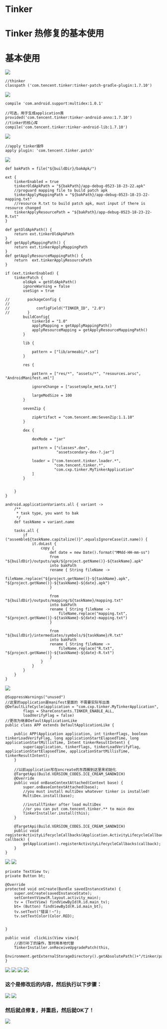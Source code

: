 # Tinker

# Tinker 热修复的基本使用

# 基本使用

<img src='https://github.com/cheng-peng/Tinker/blob/master/img/1.png'/>

~~~
//thinker
classpath ('com.tencent.tinker:tinker-patch-gradle-plugin:1.7.10')
~~~

<img src='https://github.com/cheng-peng/Tinker/blob/master/img/2.png'/>

~~~
compile 'com.android.support:multidex:1.0.1'

//可选，用于生成application类
provided('com.tencent.tinker:tinker-android-anno:1.7.10')
//tinker的核心库
compile('com.tencent.tinker:tinker-android-lib:1.7.10')
~~~

<img src='https://github.com/cheng-peng/Tinker/blob/master/img/3.png'/>

~~~
//apply tinker插件
apply plugin: 'com.tencent.tinker.patch'
~~~

<img src='https://github.com/cheng-peng/Tinker/blob/master/img/4.png'/>

~~~
def bakPath = file("${buildDir}/bakApk/")

ext {
    tinkerEnabled = true
    tinkerOldApkPath = "${bakPath}/app-debug-0523-18-23-22.apk"
    //proguard mapping file to build patch apk
    tinkerApplyMappingPath = "${bakPath}/app-debug-0523-18-23-22-mapping.txt"
    //resource R.txt to build patch apk, must input if there is resource changed
    tinkerApplyResourcePath = "${bakPath}/app-debug-0523-18-23-22-R.txt"
}

def getOldApkPath() {
    return ext.tinkerOldApkPath
}
def getApplyMappingPath() {
    return ext.tinkerApplyMappingPath
}
def getApplyResourceMappingPath() {
    return  ext.tinkerApplyResourcePath
}

if (ext.tinkerEnabled) {
    tinkerPatch {
        oldApk = getOldApkPath()
        ignoreWarning = false
        useSign = true

//        packageConfig {
//
//            configField("TINKER_ID", "2.0")
//        }
        buildConfig{
            tinkerId = "1.0"
            applyMapping = getApplyMappingPath()
            applyResourceMapping = getApplyResourceMappingPath()
        }

        lib {

            pattern = ["lib/armeabi/*.so"]
        }

        res {

            pattern = ["res/*", "assets/*", "resources.arsc", "AndroidManifest.xml"]

            ignoreChange = ["assetsmple_meta.txt"]

            largeModSize = 100
        }

        sevenZip {

            zipArtifact = "com.tencent.mm:SevenZip:1.1.10"
        }

        dex {

            dexMode = "jar"

            pattern = ["classes*.dex",
                       "assetscondary-dex-?.jar"]

            loader = ["com.tencent.tinker.loader.*",
                      "com.tencent.tinker.*",
                      "com.cxp.tinker.MyTinkerApplication"
            ]
        }


    }
}

android.applicationVariants.all { variant ->
    /**
     * task type, you want to bak
     */
    def taskName = variant.name

    tasks.all {
        if ("assemble${taskName.capitalize()}".equalsIgnoreCase(it.name)) {
            it.doLast {
                copy {
                    def date = new Date().format("MMdd-HH-mm-ss")
                    from "${buildDir}/outputs/apk/${project.getName()}-${taskName}.apk"
                    into bakPath
                    rename { String fileName ->
                        fileName.replace("${project.getName()}-${taskName}.apk", "${project.getName()}-${taskName}-${date}.apk")
                    }

                    from "${buildDir}/outputs/mapping/${taskName}/mapping.txt"
                    into bakPath
                    rename { String fileName ->
                        fileName.replace("mapping.txt", "${project.getName()}-${taskName}-${date}-mapping.txt")
                    }

                    from "${buildDir}/intermediates/symbols/${taskName}/R.txt"
                    into bakPath
                    rename { String fileName ->
                        fileName.replace("R.txt", "${project.getName()}-${taskName}-${date}-R.txt")
                    }
                }
            }
        }
    }
}
~~~

<img src='https://github.com/cheng-peng/Tinker/blob/master/img/5.png'/>

~~~
@SuppressWarnings("unused")
//这里的application是manifest里面的 不需要实际写出类
@DefaultLifeCycle(application = "com.cxp.tinker.MyTinkerApplication",
        flags = ShareConstants.TINKER_ENABLE_ALL,
        loadVerifyFlag = false)
//更改为继承DefaultApplicationLike
public class APP extends DefaultApplicationLike {

    public APP(Application application, int tinkerFlags, boolean tinkerLoadVerifyFlag, long applicationStartElapsedTime, long applicationStartMillisTime, Intent tinkerResultIntent) {
        super(application, tinkerFlags, tinkerLoadVerifyFlag, applicationStartElapsedTime, applicationStartMillisTime, tinkerResultIntent);
    }

    //以前application写在oncreate的东西搬到这里来初始化
    @TargetApi(Build.VERSION_CODES.ICE_CREAM_SANDWICH)
    @Override
    public void onBaseContextAttached(Context base) {
        super.onBaseContextAttached(base);
        //you must install multiDex whatever tinker is installed!
        MultiDex.install(base);

        //installTinker after load multiDex
        //or you can put com.tencent.tinker.** to main dex
        TinkerInstaller.install(this);
    }

    @TargetApi(Build.VERSION_CODES.ICE_CREAM_SANDWICH)
    public void registerActivityLifecycleCallbacks(Application.ActivityLifecycleCallbacks callback) {
        getApplication().registerActivityLifecycleCallbacks(callback);
    }
}
~~~

<img src='https://github.com/cheng-peng/Tinker/blob/master/img/6.png'/>

<img src='https://github.com/cheng-peng/Tinker/blob/master/img/7.png'/>

~~~
private TextView tv;
private Button bt;

@Override
protected void onCreate(Bundle savedInstanceState) {
    super.onCreate(savedInstanceState);
    setContentView(R.layout.activity_main);
    tv = (TextView) findViewById(R.id.main_tv);
    bt= (Button) findViewById(R.id.main_bt);
    tv.setText("错误！~");
    tv.setTextColor(Color.RED);


}

public void  clickLis(View view){
    //进行补丁的操作，暂时用本地代替
    TinkerInstaller.onReceiveUpgradePatch(this,
            Environment.getExternalStorageDirectory().getAbsolutePath()+"/tinker/patch_signed_7zip.apk");
}
~~~

<img src='https://github.com/cheng-peng/Tinker/blob/master/img/8.png'/>

<img src='https://github.com/cheng-peng/Tinker/blob/master/img/9.png'/>

<img src='https://github.com/cheng-peng/Tinker/blob/master/img/10.png'/>

<img src='https://github.com/cheng-peng/Tinker/blob/master/img/11.png'/>

### 这个是修改后的内容，然后执行以下步骤：

<img src='https://github.com/cheng-peng/Tinker/blob/master/img/12.png'/>

<img src='https://github.com/cheng-peng/Tinker/blob/master/img/13.png'/>

### 然后就点修复，并重启，然后就OK了！

<img src='https://github.com/cheng-peng/Tinker/blob/master/img/14.png'/>

